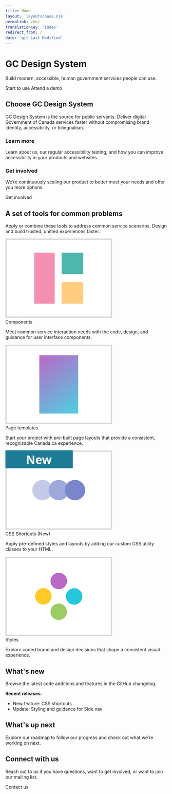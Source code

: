 ```yaml
---
title: Home
layout: 'layouts/base.njk'
permalink: /en/
translationKey: 'index'
redirect_from: /
date: 'git Last Modified'
---
```


# GC Design System

Build modern, accessible, human government services people can use.

<gcds-button type="link" href="{{ links.startToUse }}">
  Start to use
</gcds-button>

<gcds-button type="link" href="{{ links.registerDemo }}" button-role="secondary">
  Attend a demo
</gcds-button>

<section class="bt-sm mt-500">

## Choose GC Design System

GC Design System is the source for public servants. Deliver digital Government of Canada services faster without compromising brand identity, accessibility, or bilingualism.

### Learn more

Learn <gcds-link href="{{ links.aboutUs }}">about us</gcds-link>, our regular <gcds-link href="{{ links.accessibilityTesting }}">accessibility testing</gcds-link>, and how you can improve accessibility in your products and websites.

### Get involved

We’re continuously scaling our product to better meet your needs and offer you more options.

<gcds-button type="link" href="{{ links.getInvolved }}" button-role="secondary">
  Get involved
</gcds-button>

</section>

<section class="bt-sm mt-500">

## A set of tools for common problems

Apply or combine these tools to address common service scenarios. Design and build trusted, unified experiences faster.

<gcds-grid columns="1fr" columns-tablet="1.5fr 2.5fr" columns-desktop="1fr 3fr" gap="150" gap-tablet="300">

<img class="align-self-center d-none md:d-block" src="/images/common/home/components.jpg" alt="Three separate shapes, a pink rectangle beside a green and a yellow square, form the outline of a larger square." />

<div>
  <gcds-heading tag="h3">
    <gcds-link href="{{ links.components }}">Components</gcds-link>
  </gcds-heading>

  Meet common service interaction needs with the code, design, and guidance for user interface components.
</div>

<img class="align-self-center d-none md:d-block" src="/images/common/home/templates.jpg" alt="A vertical rectangle with pink that fades to blue." />

<div>
  <gcds-heading tag="h3">
    <gcds-link href="{{ links.pageTemplates }}">Page templates</gcds-link>
  </gcds-heading>

  Start your project with pre-built page layouts that provide a consistent, recognizable Canada.ca experience.
</div>

<img class="align-self-center d-none md:d-block" src="/images/en/home/shortcuts.jpg" alt="A badge in the top left with the word new. Three slightly overlapping, horizontal dots in darkening shades of blue." />

<div>
  <gcds-heading tag="h3">
    <gcds-link href="{{ links.shortcuts }}">CSS Shortcuts <gcds-sr-only>(New)</gcds-sr-only></gcds-link>
  </gcds-heading>

  Apply pre-defined styles and layouts by adding our custom CSS utility classes to your HTML. 
</div>

<img class="align-self-center d-none md:d-block" src="/images/common/home/styles.jpg" alt="A cluster of four dots in purple, blue, green, and yellow." />

<div>
  <gcds-heading tag="h3">
    <gcds-link href="{{ links.styles }}">Styles</gcds-link>
  </gcds-heading>

  Explore coded brand and design decisions that shape a consistent visual experience. 
</div>

</gcds-grid>

</section>

<section class="bt-sm mt-500">

## What's new

Browse the latest code additions and features in the <gcds-link href="{{ links.releaseNotes}}" external>GitHub changelog</gcds-link>.

**Recent releases**:

- New feature: <gcds-link href="{{ links.shortcuts }}">CSS shortcuts</gcds-link>
- Update: Styling and guidance for <gcds-link href="{{ links.sideNav }}">Side nav</gcds-link>

</section>

<section class="bt-sm mt-500">

## What's up next

Explore our <gcds-link href="{{ links.roadmap }}">roadmap</gcds-link> to follow our progress and check out what we’re working on next.

</section>

<section class="bt-sm mt-500">

## Connect with us

Reach out to us if you have questions, want to <gcds-link href="{{ getInvolved }}">get involved</gcds-link>, or want to join our mailing list.

<gcds-button type="link" href="{{ links.contact }}" button-role="secondary">
  Contact us
</gcds-button>

</section>

